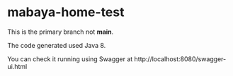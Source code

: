 # mabaya-home-test
This is the primary branch not **main**.

The code generated used Java 8.

You can check it running using Swagger at http://localhost:8080/swagger-ui.html
